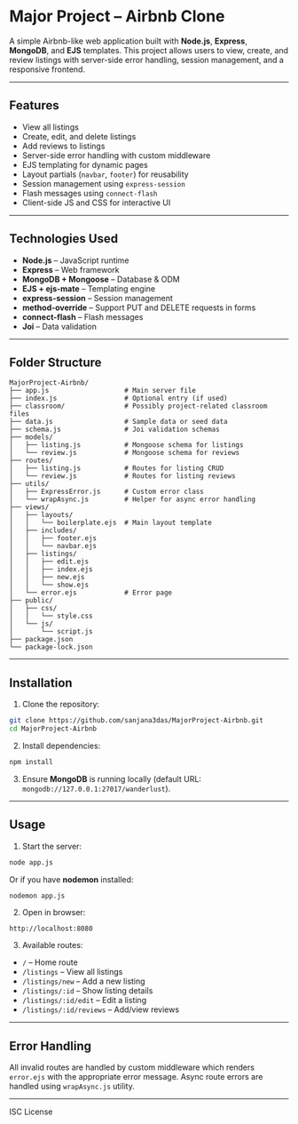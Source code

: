 # Major Project – Airbnb Clone

A simple Airbnb-like web application built with **Node.js**, **Express**, **MongoDB**, and **EJS** templates.
This project allows users to view, create, and review listings with server-side error handling, session management, and a responsive frontend.

---

## Features

* View all listings
* Create, edit, and delete listings
* Add reviews to listings
* Server-side error handling with custom middleware
* EJS templating for dynamic pages
* Layout partials (`navbar`, `footer`) for reusability
* Session management using `express-session`
* Flash messages using `connect-flash`
* Client-side JS and CSS for interactive UI

---

## Technologies Used

* **Node.js** – JavaScript runtime
* **Express** – Web framework
* **MongoDB + Mongoose** – Database & ODM
* **EJS + ejs-mate** – Templating engine
* **express-session** – Session management
* **method-override** – Support PUT and DELETE requests in forms
* **connect-flash** – Flash messages
* **Joi** – Data validation

---

## Folder Structure

```
MajorProject-Airbnb/
├── app.js                   # Main server file
├── index.js                 # Optional entry (if used)
├── classroom/               # Possibly project-related classroom files
├── data.js                  # Sample data or seed data
├── schema.js                # Joi validation schemas
├── models/
│   ├── listing.js           # Mongoose schema for listings
│   └── review.js            # Mongoose schema for reviews
├── routes/
│   ├── listing.js           # Routes for listing CRUD
│   └── review.js            # Routes for listing reviews
├── utils/
│   ├── ExpressError.js      # Custom error class
│   └── wrapAsync.js         # Helper for async error handling
├── views/
│   ├── layouts/
│   │   └── boilerplate.ejs  # Main layout template
│   ├── includes/
│   │   ├── footer.ejs
│   │   └── navbar.ejs
│   ├── listings/
│   │   ├── edit.ejs
│   │   ├── index.ejs
│   │   ├── new.ejs
│   │   └── show.ejs
│   └── error.ejs            # Error page
├── public/
│   ├── css/
│   │   └── style.css
│   └── js/
│       └── script.js
├── package.json
└── package-lock.json
```

---

## Installation

1. Clone the repository:

```bash
git clone https://github.com/sanjana3das/MajorProject-Airbnb.git
cd MajorProject-Airbnb
```

2. Install dependencies:

```bash
npm install
```

3. Ensure **MongoDB** is running locally (default URL: `mongodb://127.0.0.1:27017/wanderlust`).

---

## Usage

1. Start the server:

```bash
node app.js
```

Or if you have **nodemon** installed:

```bash
nodemon app.js
```

2. Open in browser:

```
http://localhost:8080
```

3. Available routes:

* `/` – Home route
* `/listings` – View all listings
* `/listings/new` – Add a new listing
* `/listings/:id` – Show listing details
* `/listings/:id/edit` – Edit a listing
* `/listings/:id/reviews` – Add/view reviews

---

## Error Handling

All invalid routes are handled by custom middleware which renders `error.ejs` with the appropriate error message.
Async route errors are handled using `wrapAsync.js` utility.

---



ISC License
